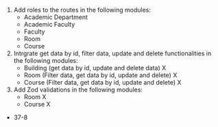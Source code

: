 1. Add roles to the routes in the following modules:
   - Academic Department
   - Academic Faculty
   - Faculty
   - Room
   - Course
2. Intrgrate get data by id, filter data, update and delete functionalities in the following modules:
   - Building (get data by id, update and delete data) X
   - Room (Filter data, get data by id, update and delete) X
   - Course (Filter data, get data by id, update and delete) X
3. Add Zod validations in the following modules:
   - Room X
   - Course X

- 37-8
